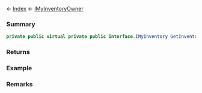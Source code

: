 ← [Index](Api-Index) ← [IMyInventoryOwner](VRage.Game.ModAPI.Ingame.IMyInventoryOwner)

### Summary

```csharp
private public virtual private public interface.IMyInventory GetInventory(int index)
```

### Returns

### Example

### Remarks

